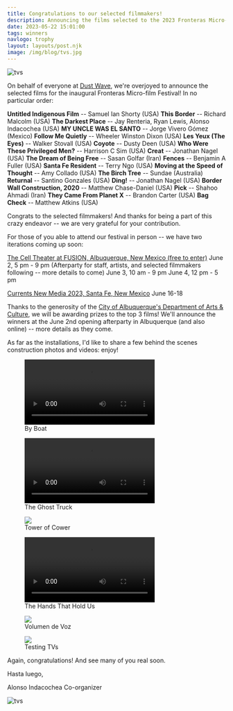 ```yaml
---
title: Congratulations to our selected filmmakers!
description: Announcing the films selected to the 2023 Fronteras Micro-film Festival!
date: 2023-05-22 15:01:00
tags: winners
navlogo: trophy
layout: layouts/post.njk
image: /img/blog/tvs.jpg
---
```


<img src="/img/blog/tvs.jpg" alt="tvs" class="post-hero">
<div class="full-width-post" markdown=1>

On behalf of everyone at [Dust Wave](https://dustwave.xyz), we're overjoyed to announce the selected films for the inaugural Fronteras Micro-film Festival! In no particular order:

**Untitled Indigenous Film** -- Samuel Ian Shorty (USA)
**This Border** -- Richard Malcolm (USA)
**The Darkest Place** -- Jay Renteria, Ryan Lewis, Alonso Indacochea (USA)
**MY UNCLE WAS EL SANTO** -- Jorge Vivero Gómez (Mexico)
**Follow Me Quietly** -- Wheeler Winston Dixon (USA)
**Les Yeux (The Eyes)** -- Walker Stovall (USA)
**Coyote** -- Dusty Deen (USA)
**Who Were These Privileged Men?** -- Harrison C Sim (USA)
**Creat** -- Jonathan Nagel (USA)
**The Dream of Being Free** -- Sasan Golfar (Iran)
**Fences** -- Benjamin A Fuller (USA)
**Santa Fe Resident** -- Terry Ngo (USA)
**Moving at the Speed of Thought** -- Amy Collado (USA)
**The Birch Tree** -- Sundae (Australia)
**Returnal** -- Santino Gonzales (USA)
**Ding!** -- Jonathan Nagel (USA)
**Border Wall Construction, 2020** -- Matthew Chase-Daniel (USA)
**Pick** -- Shahoo Ahmadi (Iran)
**They Came From Planet X** -- Brandon Carter (USA)
**Bag Check** -- Matthew Atkins (USA)

Congrats to the selected filmmakers! And thanks for being a part of this crazy endeavor -- we are very grateful for your contribution.

For those of you able to attend our festival in person -- we have two iterations coming up soon:

[The Cell Theater at FUSION, Albuquerque, New Mexico (free to enter)](https://www.fusionnm.org/upcoming/2023/6/2/fronteras-micro-film-festival-screening)
June 2, 5 pm - 9 pm (Afterparty for staff, artists, and selected filmmakers following -- more details to come)
June 3, 10 am - 9 pm
June 4, 12 pm - 5 pm

[Currents New Media 2023, Santa Fe, New Mexico](https://currentsnewmedia.org/work/2023-fronteras-micro-film-festival)
June 16-18

Thanks to the generosity of the [City of Albuquerque's Department of Arts & Culture](https://www.cabq.gov/artsculture), we will be awarding prizes to the top 3 films! We'll announce the winners at the June 2nd opening afterparty in Albuquerque (and also online) -- more details as they come.

As far as the installations, I'd like to share a few behind the scenes construction photos and videos: enjoy!

<div class="flex-row" markdown="0">
	<div class="center-flex flex-column">
		<figure class="shop">
            <video
            width="300"
            controls
            poster="">
            <source
                src="/img/blog/boat.webm"
                type="video/webm" />
            </video>
			<figcaption>By Boat</figcaption>
		</figure>
	</div>
	<div class="center-flex flex-column">
		<figure class="shop">
            <video
            width="300"
            controls
            poster="">
            <source
                src="/img/blog/trailer.webm"
                type="video/webm" />
            </video>
			<figcaption>The Ghost Truck</figcaption>
		</figure>
	</div>
</div>
<div class="flex-row" markdown="0">
	<div class="center-flex flex-column">
		<figure class="shop">
			<img src="/img/blog/tower1.jpg">
			<figcaption>Tower of Cower</figcaption>
		</figure>
	</div>
	<div class="center-flex flex-column">
		<figure class="shop">
            <video
            width="300"
            controls
            poster="">
            <source
                src="/img/blog/hands.webm"
                type="video/webm" />
            </video>
			<figcaption>The Hands That Hold Us</figcaption>
		</figure>
	</div>
</div>
<div class="flex-row" markdown="0">
	<div class="center-flex flex-column">
		<figure class="shop">
			<img src="/img/blog/mannequin.jpg">
			<figcaption>Volumen de Voz</figcaption>
		</figure>
	</div>
	<div class="center-flex flex-column">
		<figure class="shop">
			<img src="/img/blog/tv-posing.jpg">
			<figcaption>Testing TVs</figcaption>
		</figure>
	</div>
</div>

Again, congratulations! And see many of you real soon.

Hasta luego,

Alonso Indacochea
Co-organizer

<img src="/img/blog/tv-face.jpg" alt="tvs" class="post-image">
</div>